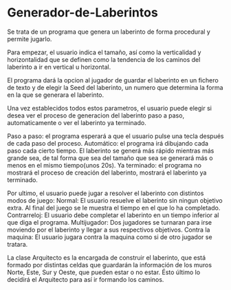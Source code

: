 # Generador-de-Laberintos
Se trata de un programa que genera un laberinto de forma procedural y permite jugarlo.

Para empezar, el usuario indica el tamaño, así como la verticalidad y horizontalidad que se definen como la tendencia de los caminos del laberinto a ir en vertical u horizontal.

El programa dará la opcion al jugador de guardar el laberinto en un fichero de texto y de elegir la Seed del laberinto, un numero que determina la forma en la que se generara el laberinto.

Una vez establecidos todos estos parametros, el usuario puede elegir si desea ver el proceso de generacion del laberinto paso a paso, automaticamente o ver el laberinto ya terminado.

Paso a paso: el programa esperará a que el usuario pulse una tecla después de cada paso del proceso.
Automático: el programa irá dibujando cada paso cada cierto tiempo.
			El laberinto se generá más rápido mientras más grande sea, de tal forma que sea del tamaño que sea se
			generará más o menos en el mismo tiempo(unos 20s).
Ya terminado: el programa no mostrará el proceso de creación del laberinto, mostrará el laberinto ya terminado.

Por ultimo, el usuario puede jugar a resolver el laberinto con distintos modos de juego:
  Normal: El usuario resuelve el laberinto sin ningun objetivo extra. Al final del juego se le muestra el tiempo en el que lo ha completado.
  Contrarreloj: El usuario debe completar el laberinto en un tiempo inferior al que diga el programa.
  Multijugador: Dos jugadores se turnaran para irse moviendo por el laberinto y llegar a sus respectivos objetivos.
  Contra la maquina: El usuario jugara contra la maquina como si de otro jugador se tratara.

La clase Arquitecto es la encargada de construir el laberinto, que está formado por distintas celdas que guardarán 
la información de los muros Norte, Este, Sur y Oeste, que pueden estar o no estar. Ésto último lo decidirá el Arquitecto
para así ir formando los caminos.
